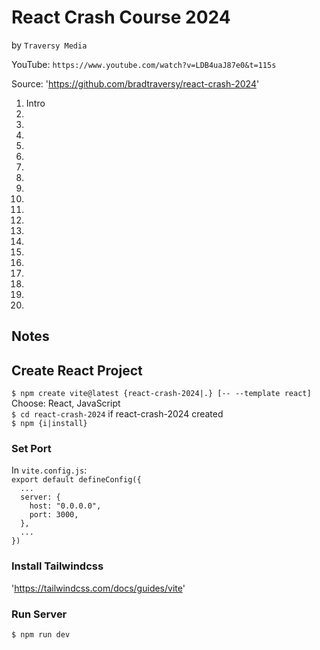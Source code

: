 # React Crash Course 2024
by `Traversy Media`

YouTube: `https://www.youtube.com/watch?v=LDB4uaJ87e0&t=115s`

Source: 'https://github.com/bradtraversy/react-crash-2024'

01. Intro
02.
03.
04.
05.
06.
07.
08.
09.
10.
11.
12.
13.
14.
15.
16.
17.
18.
19.
20.

## Notes

## Create React Project

`$ npm create vite@latest {react-crash-2024|.} [-- --template react]` Choose: React, JavaScript<br>
`$ cd react-crash-2024` if react-crash-2024 created<br>
`$ npm {i|install}`<br>

### Set Port

In `vite.config.js`:<br>
`export default defineConfig({`<br>
`  ...`<br>
`  server: {`<br>
`    host: "0.0.0.0",`<br>
`    port: 3000,`<br>
`  },`<br>
`  ...`<br>
`})`

### Install Tailwindcss

'https://tailwindcss.com/docs/guides/vite'

### Run Server

`$ npm run dev`
